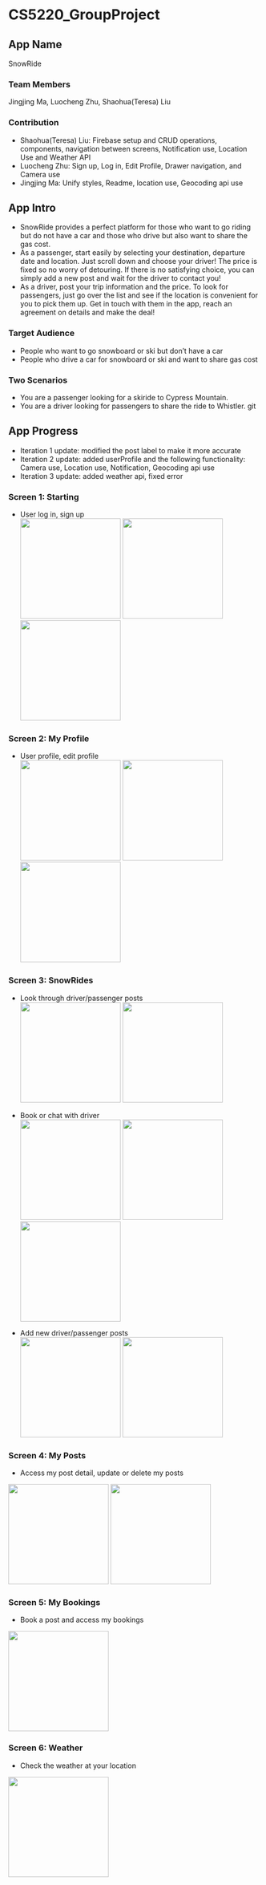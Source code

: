 # CS5220_GroupProject

## App Name

SnowRide

### Team Members

Jingjing Ma, Luocheng Zhu, Shaohua(Teresa) Liu

### Contribution

- Shaohua(Teresa) Liu: Firebase setup and CRUD operations, components, navigation between screens, Notification use, Location Use and Weather API
- Luocheng Zhu: Sign up, Log in, Edit Profile, Drawer navigation, and Camera use
- Jingjing Ma: Unify styles, Readme, location use, Geocoding api use

## App Intro

- SnowRide provides a perfect platform for those who want to go riding but do not have a car and those who drive but also want to share the gas cost.
- As a passenger, start easily by selecting your destination, departure date and location. Just scroll down and choose your driver! The price is fixed so no worry of detouring. If there is no satisfying choice, you can simply add a new post and wait for the driver to contact you!
- As a driver, post your trip information and the price. To look for passengers, just go over the list and see if the location is convenient for you to pick them up. Get in touch with them in the app, reach an agreement on details and make the deal!

### Target Audience

- People who want to go snowboard or ski but don’t have a car
- People who drive a car for snowboard or ski and want to share gas cost

### Two Scenarios

- You are a passenger looking for a skiride to Cypress Mountain.
- You are a driver looking for passengers to share the ride to Whistler.
  git

## App Progress

- Iteration 1 update: modified the post label to make it more accurate
- Iteration 2 update: added userProfile and the following functionality: Camera use, Location use, Notification, Geocoding api use
- Iteration 3 update: added weather api, fixed error

### Screen 1: Starting

- User log in, sign up  
  <img width="200px" src="https://github.com/tliu03/CS5220_GroupProject/blob/IterationOne/SnowRide/assets/welcome.png">
  <img width="200px" src="https://github.com/tliu03/CS5220_GroupProject/blob/IterationOne/SnowRide/assets/signUp.png">
  <img width="200px" src="https://github.com/tliu03/CS5220_GroupProject/blob/IterationOne/SnowRide/assets/logIn.png">

### Screen 2: My Profile

- User profile, edit profile  
  <img width="200px" src="https://github.com/tliu03/CS5220_GroupProject/blob/IterationThree/SnowRide/assets/mainPage.png">
  <img width="200px" src="https://github.com/tliu03/CS5220_GroupProject/blob/IterationTwo/SnowRide/assets/UserProfile.png">
  <img width="200px" src="https://github.com/tliu03/CS5220_GroupProject/blob/IterationTwo/SnowRide/assets/EditProfile.png">

<!-- add mainPage.png here -->

### Screen 3: SnowRides

- Look through driver/passenger posts  
  <img src="https://github.com/tliu03/CS5220_GroupProject/blob/IterationOne/SnowRide/assets/driverPost.png" width="200px">
  <img src="https://github.com/tliu03/CS5220_GroupProject/blob/IterationOne/SnowRide/assets/passengerPost.png" width="200px">

- Book or chat with driver  
  <img src="https://github.com/tliu03/CS5220_GroupProject/blob/IterationOne/SnowRide/assets/postDeatil.png" width="200px">
  <img src="https://github.com/tliu03/CS5220_GroupProject/blob/IterationThree/SnowRide/assets/comfirmBook.png" width="200px">
  <img src="https://github.com/tliu03/CS5220_GroupProject/blob/IterationThree/SnowRide/assets/chatBox.png" width="200px">

- Add new driver/passenger posts  
  <img width="200px" src="https://github.com/tliu03/CS5220_GroupProject/blob/IterationThree/SnowRide/assets/addDriverPost1.png">
  <img width="200px" src="https://github.com/tliu03/CS5220_GroupProject/blob/IterationThree/SnowRide/assets/addPassengerPost1.png">

<!-- addDriverPost1, addPassengerPost1, confirmBook here -->

### Screen 4: My Posts

- Access my post detail, update or delete my posts  
 <img width="200px" src="https://github.com/tliu03/CS5220_GroupProject/blob/IterationThree/SnowRide/assets/myPost.png">
<img width="200px" src="https://github.com/tliu03/CS5220_GroupProject/blob/IterationThree/SnowRide/assets/myPostDetails.png">
<!-- add myPost, myPostDetails -->

### Screen 5: My Bookings

- Book a post and access my bookings  
 <img width="200px" src="https://github.com/tliu03/CS5220_GroupProject/blob/IterationThree/SnowRide/assets/myBookings.png">
<!-- add myBookings -->

### Screen 6: Weather

- Check the weather at your location  
 <img width="200px" src="https://github.com/tliu03/CS5220_GroupProject/blob/IterationThree/SnowRide/assets/weather.png">
<!-- add weather -->
